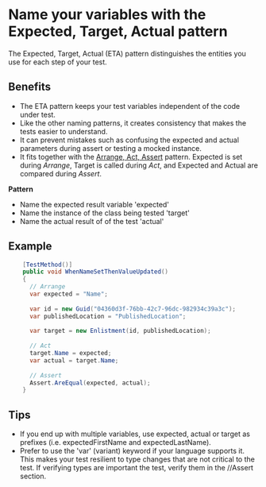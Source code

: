 <link href="//maxcdn.bootstrapcdn.com/font-awesome/4.7.0/css/font-awesome.min.css" rel="stylesheet">

### [<i class="fa fa-home"></i>](README.md)

# Name your variables with the Expected, Target, Actual pattern

The Expected, Target, Actual (ETA) pattern distinguishes the entities you use for each step of your test.

## Benefits

- The ETA pattern keeps your test variables independent of the code under test. 
- Like the other naming patterns, it creates consistency that makes the tests easier to understand.
- It can prevent mistakes such as confusing the expected and actual parameters during assert or testing a mocked instance.
- It fits together with the [Arrange, Act, Assert](ArrangeActAssert.md) pattern.  Expected is set during *Arrange*, Target is called during *Act*, and Expected and Actual are compared during *Assert*.

**Pattern**

- Name the expected result variable 'expected'
- Name the instance of the class being tested 'target'
- Name the actual result of of the test 'actual'

## Example

```csharp
    [TestMethod()]
    public void WhenNameSetThenValueUpdated()
    {
      // Arrange
      var expected = "Name";
    
      var id = new Guid("04360d3f-76bb-42c7-96dc-982934c39a3c");
      var publishedLocation = "PublishedLocation";
    
      var target = new Enlistment(id, publishedLocation);
    
      // Act
      target.Name = expected;
      var actual = target.Name;
    
      // Assert                                  
      Assert.AreEqual(expected, actual);
    }
```

## Tips

- If you end up with multiple variables, use expected, actual or target as prefixes (i.e. expectedFirstName and expectedLastName).
- Prefer to use the 'var' (variant) keyword if your language supports it.  This makes your test resilient to type changes that are not critical to the test.  If verifying types are important the test, verify them in the //Assert section. 
